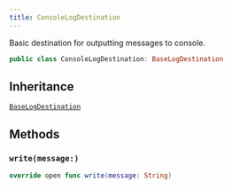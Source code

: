 ```yaml
---
title: ConsoleLogDestination
---
```


Basic destination for outputting messages to console.

``` swift
public class ConsoleLogDestination: BaseLogDestination 
```

## Inheritance

[`BaseLogDestination`](base-log-destination)

## Methods

### `write(message:)`

``` swift
override open func write(message: String) 
```
